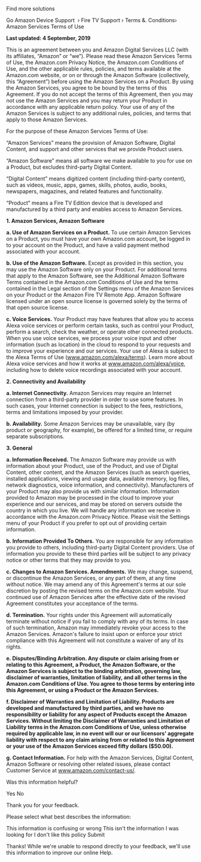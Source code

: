 Find more solutions

Go Amazon Device Support  › Fire TV Support › Terms &. Conditions› Amazon Services Terms of Use

**Last updated: 4 September, 2019**

This is an agreement between you and Amazon Digital Services LLC (with its affiliates, “Amazon” or “we”). Please read these Amazon Services Terms of Use, the Amazon.com Privacy Notice, the Amazon.com Conditions of Use, and the other applicable rules, policies, and terms available at the Amazon.com website, or on or through the Amazon Software (collectively, this “Agreement”) before using the Amazon Services on a Product. By using the Amazon Services, you agree to be bound by the terms of this Agreement. If you do not accept the terms of this Agreement, then you may not use the Amazon Services and you may return your Product in accordance with any applicable return policy. Your use of any of the Amazon Services is subject to any additional rules, policies, and terms that apply to those Amazon Services.

For the purpose of these Amazon Services Terms of Use:

“Amazon Services” means the provision of Amazon Software, Digital Content, and support and other services that we provide Product users.

“Amazon Software” means all software we make available to you for use on a Product, but excludes third-party Digital Content.

“Digital Content” means digitized content (including third-party content), such as videos, music, apps, games, skills, photos, audio, books, newspapers, magazines, and related features and functionality.

“Product” means a Fire TV Edition device that is developed and manufactured by a third party and enables access to Amazon Services.

**1\. Amazon Services, Amazon Software**

**a. Use of Amazon Services on a Product.** To use certain Amazon Services on a Product, you must have your own Amazon.com account, be logged in to your account on the Product, and have a valid payment method associated with your account.

**b. Use of the Amazon Software.** Except as provided in this section, you may use the Amazon Software only on your Product. For additional terms that apply to the Amazon Software, see the Additional Amazon Software Terms contained in the Amazon.com Conditions of Use and the terms contained in the Legal section of the Settings menu of the Amazon Services on your Product or the Amazon Fire TV Remote App. Amazon Software licensed under an open source license is governed solely by the terms of that open source license.

**c. Voice Services.** Your Product may have features that allow you to access Alexa voice services or perform certain tasks, such as control your Product, perform a search, check the weather, or operate other connected products. When you use voice services, we process your voice input and other information (such as location) in the cloud to respond to your requests and to improve your experience and our services. Your use of Alexa is subject to the Alexa Terms of Use (www.amazon.com/alexa/terms). Learn more about Alexa voice services and how it works at www.amazon.com/alexa/voice, including how to delete voice recordings associated with your account.

**2\. Connectivity and Availability**

**a. Internet Connectivity.** Amazon Services may require an Internet connection from a third-party provider in order to use some features. In such cases, your Internet connection is subject to the fees, restrictions, terms and limitations imposed by your provider.

**b. Availability.** Some Amazon Services may be unavailable, vary (by product or geography, for example), be offered for a limited time, or require separate subscriptions.

**3\. General**

**a. Information Received.** The Amazon Software may provide us with information about your Product, use of the Product, and use of Digital Content, other content, and the Amazon Services (such as search queries, installed applications, viewing and usage data, available memory, log files, network diagnostics, voice information, and connectivity). Manufacturers of your Product may also provide us with similar information. Information provided to Amazon may be processed in the cloud to improve your experience and our services, and may be stored on servers outside the country in which you live. We will handle any information we receive in accordance with the Amazon.com Privacy Notice. Please visit the Settings menu of your Product if you prefer to opt out of providing certain information.

**b. Information Provided To Others.** You are responsible for any information you provide to others, including third-party Digital Content providers. Use of information you provide to these third parties will be subject to any privacy notice or other terms that they may provide to you.

**c. Changes to Amazon Services. Amendments.** We may change, suspend, or discontinue the Amazon Services, or any part of them, at any time without notice. We may amend any of this Agreement's terms at our sole discretion by posting the revised terms on the Amazon.com website. Your continued use of Amazon Services after the effective date of the revised Agreement constitutes your acceptance of the terms.

**d. Termination.** Your rights under this Agreement will automatically terminate without notice if you fail to comply with any of its terms. In case of such termination, Amazon may immediately revoke your access to the Amazon Services. Amazon's failure to insist upon or enforce your strict compliance with this Agreement will not constitute a waiver of any of its rights.

**e. Disputes/Binding Arbitration. Any dispute or claim arising from or relating to this Agreement, a Product, the Amazon Software, or the Amazon Services is subject to the binding arbitration, governing law, disclaimer of warranties, limitation of liability, and all other terms in the Amazon.com Conditions of Use. You agree to those terms by entering into this Agreement, or using a Product or the Amazon Services.**

**f. Disclaimer of Warranties and Limitation of Liability. Products are developed and manufactured by third parties, and we have no responsibility or liability for any aspect of Products except the Amazon Services. Without limiting the Disclaimer of Warranties and Limitation of Liability terms in the Amazon.com Conditions of Use, unless otherwise required by applicable law, in no event will our or our licensors' aggregate liability with respect to any claim arising from or related to this Agreement or your use of the Amazon Services exceed fifty dollars ($50.00).**

**g. Contact Information.** For help with the Amazon Services, Digital Content, Amazon Software or resolving other related issues, please contact Customer Service at www.amazon.com/contact-us/.

Was this information helpful?

Yes No

Thank you for your feedback.

Please select what best describes the information:

This information is confusing or wrong This isn't the information I was looking for I don't like this policy Submit

Thanks! While we're unable to respond directly to your feedback, we'll use this information to improve our online Help.